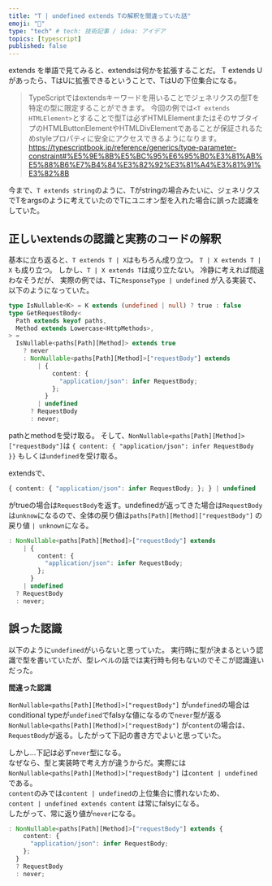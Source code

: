```yaml
---
title: "T | undefined extends Tの解釈を間違っていた話"
emoji: "🐙"
type: "tech" # tech: 技術記事 / idea: アイデア
topics: [typescript]
published: false
---
```


extends を単語で見てみると、extendsは何かを拡張することだ。
T extends Uがあったら、TはUに拡張できるということで、TはUの下位集合になる。

>TypeScriptではextendsキーワードを用いることでジェネリクスの型Tを特定の型に限定することができます。
今回の例では`<T extends HTMLElement>`とすることで型Tは必ずHTMLElementまたはそのサブタイプのHTMLButtonElementやHTMLDivElementであることが保証されるためstyleプロパティに安全にアクセスできるようになります。
https://typescriptbook.jp/reference/generics/type-parameter-constraint#%E5%9E%8B%E5%BC%95%E6%95%B0%E3%81%AB%E5%88%B6%E7%B4%84%E3%82%92%E3%81%A4%E3%81%91%E3%82%8B

今まで、`T extends string`のように、Tがstringの場合みたいに、ジェネリクスでTをargsのように考えていたのでTにユニオン型を入れた場合に誤った認識をしていた。

## 正しいextendsの認識と実務のコードの解釈
基本に立ち返ると、`T extends T | X`はもちろん成り立つ。
`T | X extends T | X` も成り立つ。
しかし、`T | X extends T`は成り立たない。
冷静に考えれば間違わなそうだが、
実際の例では、Tに`ResponseType | undefined` が入る実装で、
以下のようになっていた。

```ts
type IsNullable<K> = K extends (undefined | null) ? true : false
type GetRequestBody<
  Path extends keyof paths,
  Method extends Lowercase<HttpMethods>,
> =
  IsNullable<paths[Path][Method]> extends true
    ? never
    : NonNullable<paths[Path][Method]>["requestBody"] extends 
        | {
            content: {
              "application/json": infer RequestBody;
            };
          }
        | undefined
      ? RequestBody
      : never;
```

pathとmethodを受け取る。
そして、`NonNullable<paths[Path][Method]>["requestBody"]`は `{ content: { "application/json": infer RequestBody }}` もしくは`undefined`を受け取る。

extendsで、
```ts
{ content: { "application/json": infer RequestBody; }; } | undefined
```
がtrueの場合は`RequestBody`を返す。undefinedが返ってきた場合は`RequestBody`は`unknow`になるので、全体の戻り値は`paths[Path][Method]["requestBody"]` の戻り値 `| unknown`になる。

```ts
: NonNullable<paths[Path][Method]>["requestBody"] extends 
    | {
        content: {
          "application/json": infer RequestBody;
        };
      }
    | undefined
  ? RequestBody
  : never;
```

## 誤った認識
以下のように`undefined`がいらないと思っていた。
実行時に型が決まるという認識で型を書いていたが、型レベルの話では実行時も何もないのでそこが認識違いだった。

**間違った認識**

`NonNullable<paths[Path][Method]>["requestBody"]` が`undefined`の場合はconditional typeが`undefined`でfalsyな値になるので`never`型が返る  
`NonNullable<paths[Path][Method]>["requestBody"]` が`content`の場合は、`RequestBody`が返る。したがって下記の書き方でよいと思っていた。

しかし...下記は必ず`never`型になる。  
なぜなら、型と実装時で考え方が違うからだ。実際には  
`NonNullable<paths[Path][Method]>["requestBody"]` は`content | undefined`である。  
`content`のみでは`content | undefined`の上位集合に慣れないため、  
`content | undefined extends content` は常にfalsyになる。  
したがって、常に返り値が`never`になる。

```ts
: NonNullable<paths[Path][Method]>["requestBody"] extends {
    content: {
      "application/json": infer RequestBody;
    };
  }
  ? RequestBody
  : never;
```

